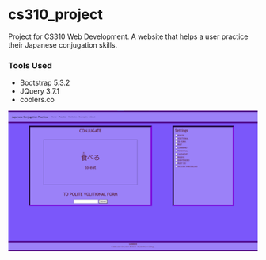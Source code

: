 # cs310_project
Project for CS310 Web Development. A website that helps a user practice their Japanese conjugation skills.
### Tools Used
* Bootstrap 5.3.2
* JQuery 3.7.1
* coolers.co

![Website page layout](media/CS310%20Site%20Layout.png "Website page layout")
